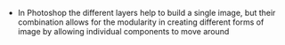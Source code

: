 - In Photoshop the different layers help to build a single image, but their combination allows for the modularity in creating different forms of image by allowing individual components to move around
